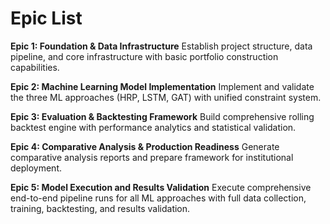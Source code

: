 # Epic List

**Epic 1: Foundation & Data Infrastructure**
Establish project structure, data pipeline, and core infrastructure with basic portfolio construction capabilities.

**Epic 2: Machine Learning Model Implementation**
Implement and validate the three ML approaches (HRP, LSTM, GAT) with unified constraint system.

**Epic 3: Evaluation & Backtesting Framework**
Build comprehensive rolling backtest engine with performance analytics and statistical validation.

**Epic 4: Comparative Analysis & Production Readiness**
Generate comparative analysis reports and prepare framework for institutional deployment.

**Epic 5: Model Execution and Results Validation**
Execute comprehensive end-to-end pipeline runs for all ML approaches with full data collection, training, backtesting, and results validation.

